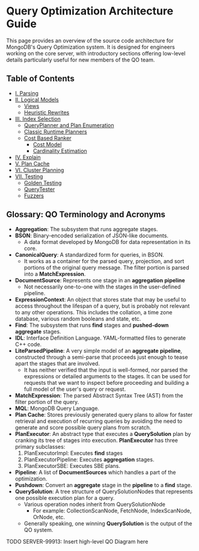 # Query Optimization Architecture Guide

This page provides an overview of the source code architecture for MongoDB's Query Optimization system. It is designed for engineers working on the core server, with introductory sections offering low-level details particularly useful for new members of the QO team.

## Table of Contents

- [I. Parsing](#parsing)
- [II. Logical Models](#logical-models)
  - [Views](#views)
  - [Heuristic Rewrites](#heuristic-rewrites)
- [III. Index Selection](#iv-index-selection)
  - [QueryPlanner and Plan Enumeration](#queryplanner-and-plan-enumeration)
  - [Classic Runtime Planners](#classic-runtime-planners)
  - [Cost Based Ranker](#cost-based-ranker)
    - [Cost Model](#cost-model)
    - [Cardinality Estimation](#cardinality-estimation)
- [IV. Explain](#explain)
- [V. Plan Cache](#plan-cache)
- [VI. Cluster Planning](#cluster-planning)
- [VII. Testing](#testing)
  - [Golden Testing](#golden-testing)
  - [QueryTester](./query_tester/README.md)
  - [Fuzzers](#fuzzers)

## Glossary: QO Terminology and Acronyms

- **Aggregation**: The subsystem that runs aggregate stages.
- **BSON**: Binary-encoded serialization of JSON-like documents.
  - A data format developed by MongoDB for data representation in its core.
- **CanonicalQuery**: A standardized form for queries, in BSON.
  - It works as a container for the parsed query, projection, and sort portions of the original query message. The filter portion is parsed into a **MatchExpression**.
- **DocumentSource**: Represents one stage in an **aggregation** **pipeline**
  - Not necessarily one-to-one with the stages in the user-defined pipeline.
- **ExpressionContext**: An object that stores state that may be useful to access throughout the lifespan of a query, but is probably not relevant to any other operations. This includes the collation, a time zone database, various random booleans and state, etc.
- **Find**: The subsystem that runs **find** stages and **pushed-down** **aggregate** stages.
- **IDL**: Interface Definition Language. YAML-formatted files to generate C++ code.
- **LiteParsedPipeline**: A very simple model of an **aggregate** **pipeline**, constructed through a semi-parse that proceeds just enough to tease apart the stages that are involved.
  - It has neither verified that the input is well-formed, nor parsed the expressions or detailed arguments to the stages. It can be used for requests that we want to inspect before proceeding and building a full model of the user's query or request.
- **MatchExpression**: The parsed Abstract Syntax Tree (AST) from the filter portion of the query.
- **MQL**: MongoDB Query Language.
- **Plan Cache**: Stores previously generated query plans to allow for faster retrieval and execution of recurring queries by avoiding the need to generate and score possible query plans from scratch.
- **PlanExecutor**: An abstract type that executes a **QuerySolution** plan by cranking its tree of stages into execution. **PlanExecutor** has three primary subclasses:
  1. PlanExecutorImpl: Executes **find** stages
  1. PlanExecutorPipeline: Executes **aggregation** stages.
  1. PlanExecutorSBE: Executes SBE plans.
- **Pipeline**: A list of **DocumentSources** which handles a part of the optimization.
- **Pushdown**: Convert an **aggregate** stage in the **pipeline** to a **find** stage.
- **QuerySolution**: A tree structure of QuerySolutionNodes that represents one possible execution plan for a query.
  - Various operation nodes inherit from QuerySolutionNode
    - For example: CollectionScanNode, FetchNode, IndexScanNode, OrNode, etc.
  - Generally speaking, one winning **QuerySolution** is the output of the QO system.

TODO SERVER-99913: Insert high-level QO Diagram here
